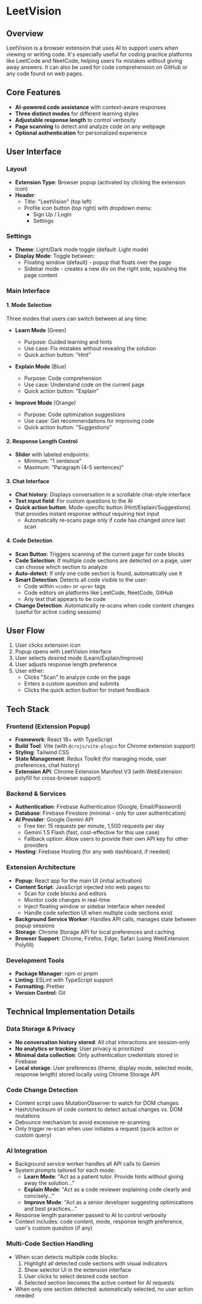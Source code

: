 # LeetVision

## Overview
LeetVision is a browser extension that uses AI to support users when viewing or writing code. It's especially useful for coding practice platforms like LeetCode and NeetCode, helping users fix mistakes without giving away answers. It can also be used for code comprehension on GitHub or any code found on web pages.

## Core Features
- **AI-powered code assistance** with context-aware responses
- **Three distinct modes** for different learning styles
- **Adjustable response length** to control verbosity
- **Page scanning** to detect and analyze code on any webpage
- **Optional authentication** for personalized experience

## User Interface

### Layout
- **Extension Type**: Browser popup (activated by clicking the extension icon)
- **Header**:
  - Title: "LeetVision" (top left)
  - Profile icon button (top right) with dropdown menu:
    - Sign Up / Login
    - Settings

### Settings
- **Theme**: Light/Dark mode toggle (default: Light mode)
- **Display Mode**: Toggle between:
  - Floating window (default) - popup that floats over the page
  - Sidebar mode - creates a new div on the right side, squishing the page content

### Main Interface

#### 1. Mode Selection
Three modes that users can switch between at any time:

- **Learn Mode** (Green)
  - Purpose: Guided learning and hints
  - Use case: Fix mistakes without revealing the solution
  - Quick action button: "Hint"

- **Explain Mode** (Blue)
  - Purpose: Code comprehension
  - Use case: Understand code on the current page
  - Quick action button: "Explain"

- **Improve Mode** (Orange)
  - Purpose: Code optimization suggestions
  - Use case: Get recommendations for improving code
  - Quick action button: "Suggestions"

#### 2. Response Length Control
- **Slider** with labeled endpoints:
  - Minimum: "1 sentence"
  - Maximum: "Paragraph (4-5 sentences)"

#### 3. Chat Interface
- **Chat history**: Displays conversation in a scrollable chat-style interface
- **Text input field**: For custom questions to the AI
- **Quick action button**: Mode-specific button (Hint/Explain/Suggestions) that provides instant response without requiring text input
  - Automatically re-scans page only if code has changed since last scan

#### 4. Code Detection
- **Scan Button**: Triggers scanning of the current page for code blocks
- **Code Selection**: If multiple code sections are detected on a page, user can choose which section to analyze
- **Auto-detect**: If only one code section is found, automatically use it
- **Smart Detection**: Detects all code visible to the user:
  - Code within `<code>` or `<pre>` tags
  - Code editors on platforms like LeetCode, NeetCode, GitHub
  - Any text that appears to be code
- **Change Detection**: Automatically re-scans when code content changes (useful for active coding sessions)

## User Flow
1. User clicks extension icon
2. Popup opens with LeetVision interface
3. User selects desired mode (Learn/Explain/Improve)
4. User adjusts response length preference
5. User either:
   - Clicks "Scan" to analyze code on the page
   - Enters a custom question and submits
   - Clicks the quick action button for instant feedback

## Tech Stack

### Frontend (Extension Popup)
- **Framework**: React 18+ with TypeScript
- **Build Tool**: Vite (with `@crxjs/vite-plugin` for Chrome extension support)
- **Styling**: Tailwind CSS
- **State Management**: Redux Toolkit (for managing mode, user preferences, chat history)
- **Extension API**: Chrome Extension Manifest V3 (with WebExtension polyfill for cross-browser support)

### Backend & Services
- **Authentication**: Firebase Authentication (Google, Email/Password)
- **Database**: Firebase Firestore (minimal - only for user authentication)
- **AI Provider**: Google Gemini API
  - Free tier: 15 requests per minute, 1,500 requests per day
  - Gemini 1.5 Flash (fast, cost-effective for this use case)
  - Fallback option: Allow users to provide their own API key for other providers
- **Hosting**: Firebase Hosting (for any web dashboard, if needed)

### Extension Architecture
- **Popup**: React app for the main UI (initial activation)
- **Content Script**: JavaScript injected into web pages to:
  - Scan for code blocks and editors
  - Monitor code changes in real-time
  - Inject floating window or sidebar interface when needed
  - Handle code selection UI when multiple code sections exist
- **Background Service Worker**: Handles API calls, manages state between popup sessions
- **Storage**: Chrome Storage API for local preferences and caching
- **Browser Support**: Chrome, Firefox, Edge, Safari (using WebExtension Polyfill)

### Development Tools
- **Package Manager**: npm or pnpm
- **Linting**: ESLint with TypeScript support
- **Formatting**: Prettier
- **Version Control**: Git

## Technical Implementation Details

### Data Storage & Privacy
- **No conversation history stored**: All chat interactions are session-only
- **No analytics or tracking**: User privacy is prioritized
- **Minimal data collection**: Only authentication credentials stored in Firebase
- **Local storage**: User preferences (theme, display mode, selected mode, response length) stored locally using Chrome Storage API

### Code Change Detection
- Content script uses MutationObserver to watch for DOM changes
- Hash/checksum of code content to detect actual changes vs. DOM mutations
- Debounce mechanism to avoid excessive re-scanning
- Only trigger re-scan when user initiates a request (quick action or custom query)

### AI Integration
- Background service worker handles all API calls to Gemini
- System prompts tailored for each mode:
  - **Learn Mode**: "Act as a patient tutor. Provide hints without giving away the solution..."
  - **Explain Mode**: "Act as a code reviewer explaining code clearly and concisely..."
  - **Improve Mode**: "Act as a senior developer suggesting optimizations and best practices..."
- Response length parameter passed to AI to control verbosity
- Context includes: code content, mode, response length preference, user's custom question (if any)

### Multi-Code Section Handling
- When scan detects multiple code blocks:
  1. Highlight all detected code sections with visual indicators
  2. Show selector UI in the extension interface
  3. User clicks to select desired code section
  4. Selected section becomes the active context for AI requests
- When only one section detected: automatically selected, no user action needed

